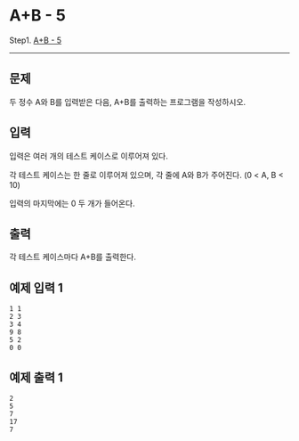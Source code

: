 # A+B - 5

Step1. [A+B - 5](https://www.acmicpc.net/problem/10952)

---

## 문제

두 정수 A와 B를 입력받은 다음, A+B를 출력하는 프로그램을 작성하시오.

## 입력

입력은 여러 개의 테스트 케이스로 이루어져 있다.

각 테스트 케이스는 한 줄로 이루어져 있으며, 각 줄에 A와 B가 주어진다. (0 < A, B < 10)

입력의 마지막에는 0 두 개가 들어온다.

## 출력

각 테스트 케이스마다 A+B를 출력한다.

## 예제 입력 1 

```
1 1
2 3
3 4
9 8
5 2
0 0
```

## 예제 출력 1 

```
2
5
7
17
7
```